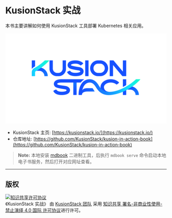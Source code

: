 # KusionStack 实战

本书主要讲解如何使用 KusionStack 工具部署 Kubernetes 相关应用。

![](./images/logo/kusionstack-color2.png)

- KusionStack 主页: [https://kusionstack.io/](https://kusionstack.io/)
- 仓库地址: [https://github.com/KusionStack/kusion-in-action-book](https://github.com/KusionStack/kusion-in-action-book)

> **Note:** 本地安装 [mdbook](https://github.com/rust-lang/mdBook/releases) 二进制工具，后执行 `mdbook serve` 命令启动本地电子书服务，然后打开对应网址查看。

---

## 版权

<a rel="license" href="http://creativecommons.org/licenses/by-nc-nd/4.0/"><img alt="知识共享许可协议" style="border-width:0" src="https://i.creativecommons.org/l/by-nc-nd/4.0/88x31.png" /></a><br /><span xmlns:dct="http://purl.org/dc/terms/" property="dct:title">《KusionStack 实战》</span> 由 <a xmlns:cc="http://creativecommons.org/ns#" href="https://github.com/KusionStack/kusion-in-action-book" property="cc:attributionName" rel="cc:attributionURL">KusionStack 团队</a> 采用 <a rel="license" href="http://creativecommons.org/licenses/by-nc-nd/4.0/">知识共享 署名-非商业性使用-禁止演绎 4.0 国际 许可协议</a>进行许可。
